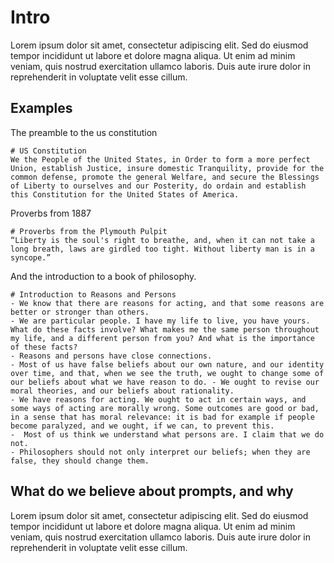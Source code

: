 # Intro

Lorem ipsum dolor sit amet, consectetur adipiscing elit. Sed do eiusmod tempor incididunt ut labore et dolore magna aliqua. Ut enim ad minim veniam, quis nostrud exercitation ullamco laboris. Duis aute irure dolor in reprehenderit in voluptate velit esse cillum.

## Examples

The preamble to the us constitution

```
# US Constitution
We the People of the United States, in Order to form a more perfect Union, establish Justice, insure domestic Tranquility, provide for the common defense, promote the general Welfare, and secure the Blessings of Liberty to ourselves and our Posterity, do ordain and establish this Constitution for the United States of America.
```

Proverbs from 1887

```
# Proverbs from the Plymouth Pulpit
“Liberty is the soul's right to breathe, and, when it can not take a long breath, laws are girdled too tight. Without liberty man is in a syncope.” 
```

And the introduction to a book of philosophy. 

```
# Introduction to Reasons and Persons
- We know that there are reasons for acting, and that some reasons are better or stronger than others.
- We are particular people. I have my life to live, you have yours. What do these facts involve? What makes me the same person throughout my life, and a different person from you? And what is the importance of these facts?
- Reasons and persons have close connections. 
- Most of us have false beliefs about our own nature, and our identity over time, and that, when we see the truth, we ought to change some of our beliefs about what we have reason to do. - We ought to revise our moral theories, and our beliefs about rationality. 
- We have reasons for acting. We ought to act in certain ways, and some ways of acting are morally wrong. Some outcomes are good or bad, in a sense that has moral relevance: it is bad for example if people become paralyzed, and we ought, if we can, to prevent this. 
-  Most of us think we understand what persons are. I claim that we do not.
- Philosophers should not only interpret our beliefs; when they are false, they should change them.
```

## What do we believe about prompts, and why

Lorem ipsum dolor sit amet, consectetur adipiscing elit.
Sed do eiusmod tempor incididunt ut labore et dolore magna aliqua.
Ut enim ad minim veniam, quis nostrud exercitation ullamco laboris.
Duis aute irure dolor in reprehenderit in voluptate velit esse cillum.


